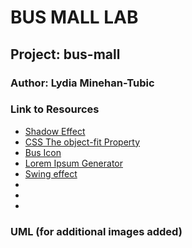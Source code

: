 # BUS MALL LAB
## Project: bus-mall
### Author: Lydia Minehan-Tubic

### Link to Resources
* [Shadow Effect](https://www.w3schools.com/css/css3_shadows.asp)
* [CSS The object-fit Property](https://www.w3schools.com/css/css3_object-fit.asp)
* [Bus Icon](https://freeicons.io/filter/popular/all/bus?page=2)
* [Lorem Ipsum Generator](https://loremipsum.io/generator/?n=5&t=p)
* [Swing effect](http://www.webdesignerdepot.com/2014/05/8-simple-css3-transitions-that-will-wow-your-users/)
* []()
* []()
* []()

### UML (for additional images added)
